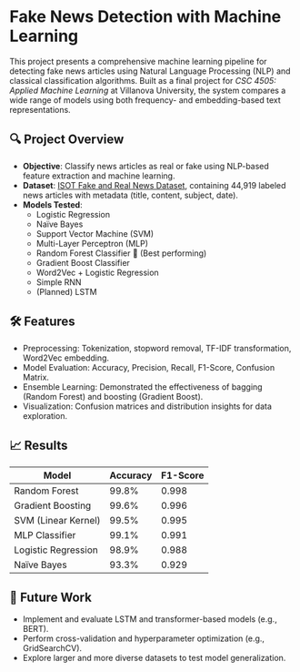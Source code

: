 # Fake News Detection with Machine Learning

This project presents a comprehensive machine learning pipeline for detecting fake news articles using Natural Language Processing (NLP) and classical classification algorithms. Built as a final project for *CSC 4505: Applied Machine Learning* at Villanova University, the system compares a wide range of models using both frequency- and embedding-based text representations.

## 🔍 Project Overview

- **Objective**: Classify news articles as real or fake using NLP-based feature extraction and machine learning.
- **Dataset**: [ISOT Fake and Real News Dataset](https://www.kaggle.com/clmentbisaillon/fake-and-real-news-dataset), containing 44,919 labeled news articles with metadata (title, content, subject, date).
- **Models Tested**:
  - Logistic Regression
  - Naïve Bayes
  - Support Vector Machine (SVM)
  - Multi-Layer Perceptron (MLP)
  - Random Forest Classifier 🌟 (Best performing)
  - Gradient Boost Classifier
  - Word2Vec + Logistic Regression
  - Simple RNN
  - (Planned) LSTM

## 🛠️ Features

- Preprocessing: Tokenization, stopword removal, TF-IDF transformation, Word2Vec embedding.
- Model Evaluation: Accuracy, Precision, Recall, F1-Score, Confusion Matrix.
- Ensemble Learning: Demonstrated the effectiveness of bagging (Random Forest) and boosting (Gradient Boost).
- Visualization: Confusion matrices and distribution insights for data exploration.

## 📈 Results

| Model                  | Accuracy | F1-Score |
|-----------------------|----------|----------|
| Random Forest          | 99.8%    | 0.998    |
| Gradient Boosting      | 99.6%    | 0.996    |
| SVM (Linear Kernel)    | 99.5%    | 0.995    |
| MLP Classifier         | 99.1%    | 0.991    |
| Logistic Regression    | 98.9%    | 0.988    |
| Naïve Bayes            | 93.3%    | 0.929    |

## 🧠 Future Work

- Implement and evaluate LSTM and transformer-based models (e.g., BERT).
- Perform cross-validation and hyperparameter optimization (e.g., GridSearchCV).
- Explore larger and more diverse datasets to test model generalization.



